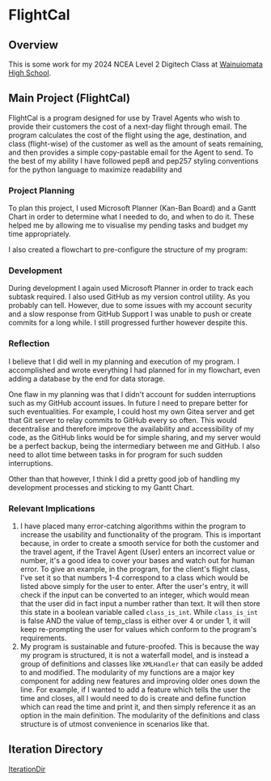 # FlightCal

## Overview

This is some work for my 2024 NCEA Level 2 Digitech Class at [Wainuiomata High School](https://wainuiomatahigh.school.nz/).

## Main Project (FlightCal)

FlightCal is a program designed for use by Travel Agents who wish to provide their customers the cost of a next-day flight through email. The program calculates the cost of the flight using the age, destination, and class (flight-wise) of the customer as well as the amount of seats remaining, and then provides a simple copy-pastable email for the Agent to send.
To the best of my ability I have followed pep8 and pep257 styling conventions for the python language to maximize readability and 

### Project Planning

To plan this project, I used Microsoft Planner (Kan-Ban Board) and a Gantt Chart in order to determine what I needed to do, and when to do it.
[](images/Opera%20Snapshot_2024-11-09_164043_planner.cloud.microsoft.png)
[](images/Screenshot%202024-11-14%20022343.png)
These helped me by allowing me to visualise my pending tasks and budget my time appropriately. 

I also created a flowchart to pre-configure the structure of my program:
[](images/flowchart.drawio.png)

### Development

During development I again used Microsoft Planner in order to track each subtask required.
I also used GitHub as my version control utility. As you probably can tell.
However, due to some issues with my account security and a slow response from GitHub Support I was unable to push or create commits for a long while. I still progressed further however despite this.

### Reflection

I believe that I did well in my planning and execution of my program. I accomplished and wrote everything I had planned for in my flowchart, even adding a database by the end for data storage. 

One flaw in my planning was that I didn't account for sudden interruptions such as my GitHub account issues. In future I need to prepare better for such eventualities. For example, I could host my own Gitea server and get that Git server to relay commits to GitHub every so often. This would decentralise and therefore improve the availability and accessibility of my code, as the GitHub links would be for simple sharing, and my server would be a perfect backup, being the intermediary between me and GitHub.
I also need to allot time between tasks in for program for such sudden interruptions.

Other than that however, I think I did a pretty good job of handling my development processes and sticking to my Gantt Chart.

### Relevant Implications

1. I have placed many error-catching algorithms within the program to increase the usability and functionality of the program. This is important because, in order to create a smooth service for both the customer and the travel agent, if the Travel Agent (User) enters an incorrect value or number, it's a good idea to cover your bases and watch out for human error. To give an example, in the program, for the client's flight class, I've set it so that numbers 1-4 correspond to a class which would be listed above simply for the user to enter. After the user's entry, it will check if the input can be converted to an integer, which would mean that the user did in fact input a number rather than text. It will then store this state in a boolean variable called `class_is_int`. While `class_is_int` is false AND the value of temp_class is either over 4 or under 1, it will keep re-prompting the user for values which conform to the program's requirements.
2. My program is sustainable and future-proofed. This is because the way my program is structured, it is not a waterfall model, and is instead a group of definitions and classes like `XMLHandler` that can easily be added to and modified. The modularity of my functions are a major key component for adding new features and improving older ones down the line. For example, if I wanted to add a feature which tells the user the time and closes, all I would need to do is create and define function which can read the time and print it, and then simply reference it as an option in the main definition. The modularity of the definitions and class structure is of utmost convenience in scenarios like that.

## Iteration Directory

[IterationDir](Iterations/README.md)
